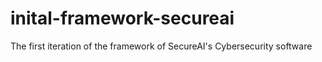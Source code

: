 # inital-framework-secureai
The first iteration of the framework of SecureAI's Cybersecurity software
